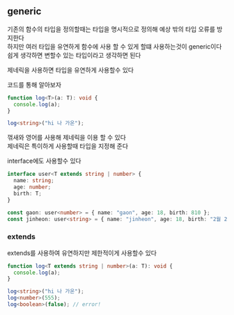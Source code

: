 ## generic

기존의 함수의 타입을 정의할때는 타입을 명시적으로 정의해 예상 밖의 타입 오류를 방지한다
<br>
하지만 여러 타입을 유연하게 함수에 사용 할 수 있게 할떄 사용하는것이 generic이다
<br>
쉽게 생각하면 변할수 있는 타입이라고 생각하면 된다

제네릭을 사용하면 타입을 유연하게 사용할수 있다

코드를 통해 알아보자

```ts
function log<T>(a: T): void {
  console.log(a);
}

log<string>("hi 나 가온");
```

꺾새와 영어를 사용해 제네릭을 이용 할 수 있다
<br>
제네릭은 특이하게 사용할때 타입을 지정해 준다

interface에도 사용할수 있다

```ts
interface user<T extends string | number> {
  name: string;
  age: number;
  birth: T;
}

const gaon: user<number> = { name: "gaon", age: 18, birth: 810 };
const jinheon: user<string> = { name: "jinheon", age: 18, birth: "2월 22일" };
```

### extends

extends를 사용하여 유연하지만 제한적이게 사용할수 있다

```ts
function log<T extends string | number>(a: T): void {
  console.log(a);
}

log<string>("hi 나 가온");
log<number>(555);
log<boolean>(false); // error!
```
